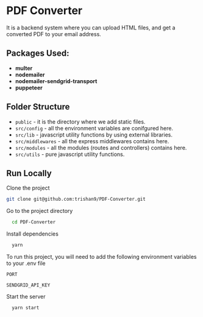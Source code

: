 # PDF Converter
 It is a backend system where you can upload HTML files, and get a converted PDF to your email address.

## Packages Used:
- **multer**
- **nodemailer**
- **nodemailer-sendgrid-transport**
- **puppeteer**

## Folder Structure
 - `public` - it is the directory where we add static files.
 - `src/config` - all the environment variables are conifgured here.
 - `src/lib` - javascript utility functions by using external libraries.
 - `src/middlewares` - all the express middlewares contains here.
 - `src/modules` - all the modules (routes and controllers) contains here.
 - `src/utils` - pure javascript utility functions.

## Run Locally

Clone the project

```bash
git clone git@github.com:trishan9/PDF-Converter.git
```

Go to the project directory

```bash
  cd PDF-Converter
```

Install dependencies

```bash
  yarn
```

To run this project, you will need to add the following environment variables to your .env file

`PORT`

`SENDGRID_API_KEY`


Start the server

```bash
  yarn start
```